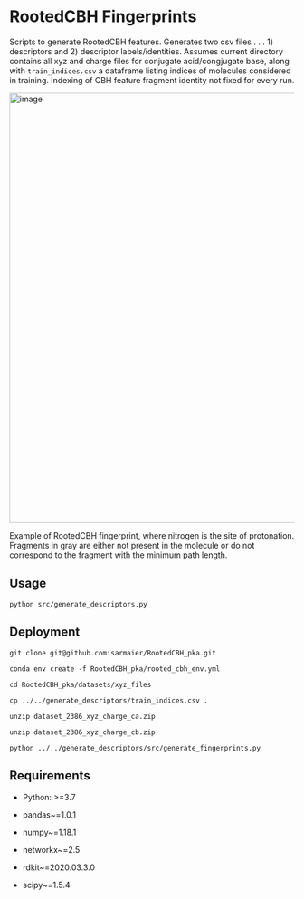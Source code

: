 # RootedCBH Fingerprints

Scripts to generate RootedCBH features. Generates two csv files . . . 1) descriptors and 2) descriptor labels/identities. Assumes current directory contains all xyz and charge files for conjugate acid/congjugate base, along with `train_indices.csv` a dataframe listing indices of molecules considered in training. Indexing of CBH feature fragment identity not fixed for every run.


<img width="760" alt="image" src="https://github.com/sarmaier/RootedCBH_pka/assets/152440946/12b2d763-89f4-49a7-b009-7c56addb0697"> 

Example of RootedCBH fingerprint, where nitrogen is the site of protonation. Fragments in gray are either not present in the molecule or do not correspond to the fragment with the minimum path length.

## Usage
```
python src/generate_descriptors.py
```

## Deployment
```
git clone git@github.com:sarmaier/RootedCBH_pka.git

conda env create -f RootedCBH_pka/rooted_cbh_env.yml

cd RootedCBH_pka/datasets/xyz_files

cp ../../generate_descriptors/train_indices.csv .

unzip dataset_2386_xyz_charge_ca.zip

unzip dataset_2386_xyz_charge_cb.zip

python ../../generate_descriptors/src/generate_fingerprints.py
```
## Requirements
* Python: >=3.7
  
* pandas~=1.0.1

* numpy~=1.18.1

* networkx~=2.5

* rdkit~=2020.03.3.0

* scipy~=1.5.4


